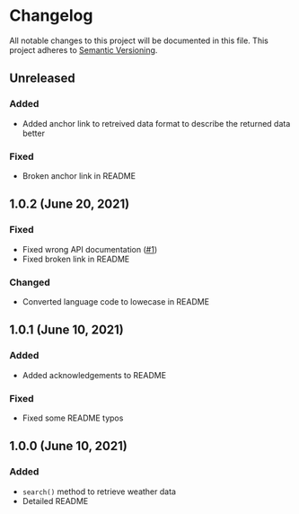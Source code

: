 # Changelog

All notable changes to this project will be documented in this file. This project adheres to [Semantic Versioning](https://semver.org/).

## Unreleased
### Added
- Added anchor link to retreived data format to describe the returned data better

### Fixed
- Broken anchor link in README

## 1.0.2 (June 20, 2021)
### Fixed
- Fixed wrong API documentation ([#1](https://github.com/wgumenyuk/msn-weather/pull/1))
- Fixed broken link in README

### Changed
- Converted language code to lowecase in README

## 1.0.1 (June 10, 2021)
### Added
- Added acknowledgements to README

### Fixed
- Fixed some README typos

## 1.0.0 (June 10, 2021)
### Added
- `search()` method to retrieve weather data 
- Detailed README
